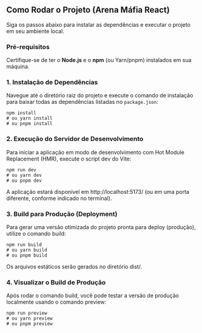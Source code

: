 ## Como Rodar o Projeto (Arena Máfia React)

Siga os passos abaixo para instalar as dependências e executar o projeto em seu ambiente local.

### Pré-requisitos

Certifique-se de ter o **Node.js** e o **npm** (ou Yarn/pnpm) instalados em sua máquina.

### 1. Instalação de Dependências

Navegue até o diretório raiz do projeto e execute o comando de instalação para baixar todas as dependências listadas no `package.json`:

```
npm install
# ou yarn install
# ou pnpm install
```

### 2. Execução do Servidor de Desenvolvimento

Para iniciar a aplicação em modo de desenvolvimento com Hot Module Replacement (HMR), execute o script dev do Vite:

```
npm run dev
# ou yarn dev
# ou pnpm dev
```
A aplicação estará disponível em http://localhost:5173/ (ou em uma porta diferente, conforme indicado no terminal).

### 3. Build para Produção (Deployment)

Para gerar uma versão otimizada do projeto pronta para deploy (produção), utilize o comando build:

```
npm run build
# ou yarn build
# ou pnpm build
```
Os arquivos estáticos serão gerados no diretório dist/.

### 4. Visualizar o Build de Produção
Após rodar o comando build, você pode testar a versão de produção localmente usando o comando preview:

```
npm run preview
# ou yarn preview
# ou pnpm preview
```
